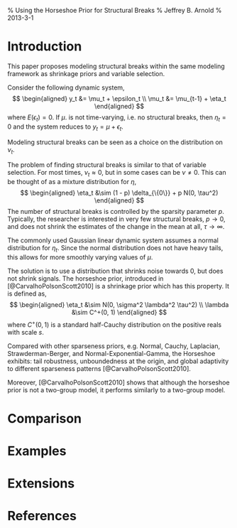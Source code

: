 % Using the Horseshoe Prior for Structural Breaks
% Jeffrey B. Arnold
% 2013-3-1

# Introduction

This paper proposes modeling structural breaks within the same
modeling framework as shrinkage priors and variable selection. 

Consider the following dynamic system,
$$
\begin{aligned}
y_t &= \mu_t + \epsilon_t \\
\mu_t &= \mu_{t-1} + \eta_t
\end{aligned}
$$
where $E(\epsilon_t) = 0$.
If $\mu$. is not time-varying, i.e. no structural breaks, then $\eta_t
= 0$ and the system
reduces to $y_t = \mu + \epsilon_t$.

Modeling structural breaks can be seen as a choice on the distribution
on $\nu_t$.  

The problem of finding structural breaks is similar to that of
variable selection. For most times, $\nu_t \approx 0$, but in some
cases can be $\nu \neq 0$.
This can be thought of as a mixture distribution for $\eta$,
$$
\begin{aligned}
\eta_t &\sim (1 - p) \delta_{\{0\}} + p N(0, \tau^2)
\end{aligned}
$$
The number of structural breaks is controlled by the sparsity
parameter $p$. Typically, the researcher is interested in very few
structural breaks, $p \to 0$, and does not shrink the estimates of the
change in the mean at all, $\tau \to \infty$. 

The commonly used Gaussian linear dynamic system assumes a normal
distribution for $\eta_t$. Since the normal distribution does not have
heavy tails, this allows for more smoothly varying values of $\mu$.

The solution is to use a distribution that shrinks noise towards 0,
but does not shrink signals.
The horseshoe prior, introduced in [@CarvalhoPolsonScott2010] is a shrinkage
prior which has this property.
It is defined as,
$$
\begin{aligned}
\eta_t &\sim N(0, \sigma^2 \lambda^2 \tau^2) \\
\lambda &\sim C^+(0, 1)
\end{aligned}
$$
where $C^+(0, 1)$ is a standard half-Cauchy distribution on the positive
reals with scale $s$.

Compared with other sparseness priors, e.g. Normal, Cauchy, Laplacian,
Strawderman-Berger, and Normal-Exponential-Gamma, the Horseshoe
exhibits: tail robustness, unboundedness at the origin, and global
adaptivity to different sparseness patterns [@CarvalhoPolsonScott2010].

Moreover, [@CarvalhoPolsonScott2010] shows that although the horseshoe prior is not a
two-group model, it performs similarly to a two-group model.

# Comparison

# Examples

# Extensions

# References
